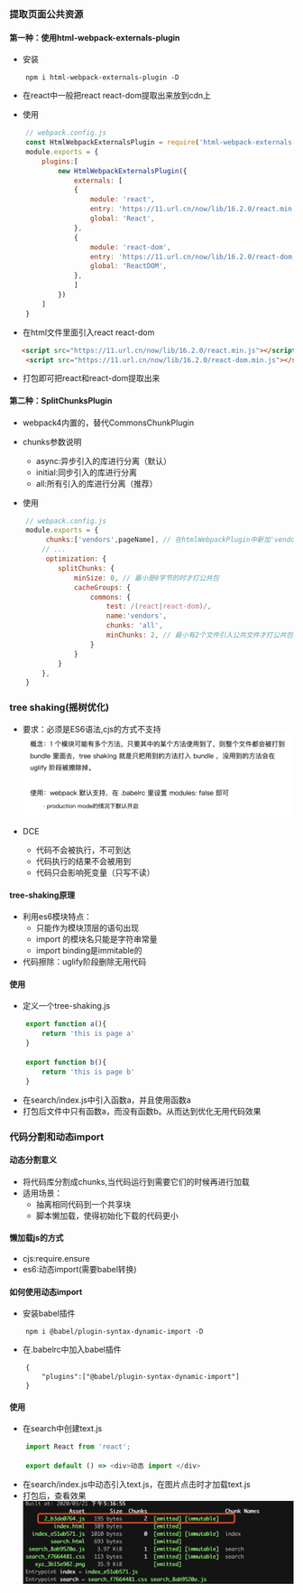 <!--
 * @Author: your name
 * @Date: 2020-03-16 21:38:15
 * @LastEditTime: 2020-03-21 17:22:17
 * @LastEditors: Please set LastEditors
 * @Description: In User Settings Edit
 * @FilePath: /webpack/02_demo/README.md
 -->
### 提取页面公共资源

#### 第一种：使用html-webpack-externals-plugin
+ 安装
```
    npm i html-webpack-externals-plugin -D
```

+ 在react中一般把react react-dom提取出来放到cdn上

+ 使用
```js
    // webpack.config.js
    const HtmlWebpackExternalsPlugin = require('html-webpack-externals-plugin')
    module.exports = {
        plugins:[
            new HtmlWebpackExternalsPlugin({
                externals: [
                {
                    module: 'react',
                    entry: 'https://11.url.cn/now/lib/16.2.0/react.min.js',
                    global: 'React',
                },
                {
                    module: 'react-dom',
                    entry: 'https://11.url.cn/now/lib/16.2.0/react-dom.min.js',
                    global: 'ReactDOM',
                },
                ]
            })
        ]
    }
```

+ 在html文件里面引入react react-dom
```html
   <script src="https://11.url.cn/now/lib/16.2.0/react.min.js"></script>
    <script src="https://11.url.cn/now/lib/16.2.0/react-dom.min.js"></script>
```

+ 打包即可把react和react-dom提取出来

#### 第二种：SplitChunksPlugin
+ webpack4内置的，替代CommonsChunkPlugin
+ chunks参数说明
  - async:异步引入的库进行分离（默认）
  - initial:同步引入的库进行分离
  - all:所有引入的库进行分离（推荐）

+ 使用
```js
    // webpack.config.js
    module.exports = {
         chunks:['vendors',pageName], // 在htmlWebpackPlugin中新加'vendors'
        // ...
         optimization: {
            splitChunks: {
                minSize: 0, // 最小是0字节的时才打公共包
                cacheGroups: {
                    commons: {
                        test: /(react|react-dom)/,
                        name:'vendors',
                        chunks: 'all',
                        minChunks: 2, // 最小有2个文件引入公共文件才打公共包
                    }
                }
            }
        },
    }
```

### tree shaking(摇树优化)
+ 要求：必须是ES6语法,cjs的方式不支持
![](./images/tree-shaking.png)

+ DCE
  - 代码不会被执行，不可到达
  - 代码执行的结果不会被用到
  - 代码只会影响死变量（只写不读）

#### tree-shaking原理
+ 利用es6模块特点：
  - 只能作为模块顶层的语句出现
  - import 的模块名只能是字符串常量
  - import binding是immitable的
+ 代码擦除：uglify阶段删除无用代码

#### 使用
+ 定义一个tree-shaking.js
```js
    export function a(){
        return 'this is page a'
    }

    export function b(){
        return 'this is page b'
    }
```
+ 在search/index.js中引入函数a，并且使用函数a
+ 打包后文件中只有函数a，而没有函数b。从而达到优化无用代码效果


### 代码分割和动态import
#### 动态分割意义
+ 将代码库分割成chunks,当代码运行到需要它们的时候再进行加载
+ 适用场景：
  - 抽离相同代码到一个共享块
  - 脚本懒加载，使得初始化下载的代码更小

#### 懒加载js的方式
+ cjs:require.ensure
+ es6:动态import(需要babel转换)

#### 如何使用动态import
+ 安装babel插件
```
    npm i @babel/plugin-syntax-dynamic-import -D
```
+ 在.babelrc中加入babel插件
```
    {
        "plugins":["@babel/plugin-syntax-dynamic-import"]
    }
```

#### 使用
+ 在search中创建text.js
```js
    import React from 'react';

    export default () => <div>动态 import </div>
```

+ 在search/index.js中动态引入text.js，在图片点击时才加载text.js
+ 打包后，查看效果
![](./images/import.png)